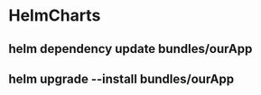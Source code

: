 # HelmCharts
## helm dependency update bundles/ourApp
## helm upgrade --install <anyname> bundles/ourApp 
